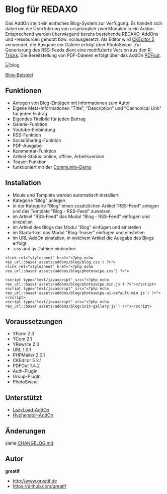 # Blog für REDAXO
Das AddOn stellt ein einfaches Blog-System zur Verfügung.
Es handelt sich dabei um die Überführung von ursprünglich zwei Modulen in ein Addon.
Entsprechend werden überwiegend bereits bestehende REDAXO-AddOns und -ressourcen genutzt bzw. vorausgesetzt.
Als Editor wird [CKEditor 5](https://github.com/FriendsOfREDAXO/cke5) verwendet, die Ausgabe der Galerie erfolgt über PhotoSwipe.
Zur Generierung des RSS-Feeds dient eine modifizierte Version aus den [R-Tricks](https://friendsofredaxo.github.io/tricks/module/minibeispiel_rss-feed).
Die Bereitstellung von PDF-Dateien erfolgt über das AddOn [PDFout](https://github.com/FriendsOfREDAXO/pdfout).

![blog](https://user-images.githubusercontent.com/8527203/44779535-0900a180-ab80-11e8-9732-2ae2d719da01.png)

[Blog-Beispiel](https://greatif.de/blog/)

## Funktionen

- Anlegen von Blog-Eintägen mit Informationen zum Autor
- Eigene Meta-Informationen "Title", "Description" und "Cannonical Link" für jeden Eintrag
- Eigendes Titelbild für jeden Beitrag
- Galerie-Funktion
- Youtube-Einbindung
- RSS-Funktion
- SocialSharing-Funktion
- PDF-Ausgabe
- Kommentar-Funktion
- Artikel-Status: online, offline, Arbeitsversion
- Teaser-Funktion
- funktioniert mit der [Community-Demo](https://github.com/FriendsOfREDAXO/demo_community)

## Installation

- Moule und Template werden automatisch installiert
- Kategorie "Blog" anlegen
- in der Kategorie "Blog" einen zusätzlichen Artikel "RSS-Feed" anlegen und das Template "Blog - RSS-Feed" zuweisen
- im Artikel "RSS-Feed" das Modul "Blog - RSS-Feed" einfügen und einstellen
- im Artikel des Blogs das Modul "Blog" einfügen und einstellen
- im Startartikel das Modul "Blog-Teaser" einfügen und einstellen
- im URL-AddOn einstellen, in welchem Artikel die Ausgabe des Blogs erfolgt
- .css und .js Dateien einbinden:
```
<link rel="stylesheet" href="<?php echo rex_url::base('assets/addons/blog/blog.css') ?>">
<link rel="stylesheet" href="<?php echo rex_url::base('assets/addons/blog/photoswipe.css') ?>">
```
```
<script type="text/javascript" src="<?php echo rex_url::base('assets/addons/blog/photoswipe.min.js') ?>"></script>
<script type="text/javascript" src="<?php echo rex_url::base('assets/addons/blog/photoswipe-ui-default.min.js') ?>"></script>
<script type="text/javascript" src="<?php echo rex_url::base('assets/addons/blog/init-gallery.js') ?>"></script>
```

## Voraussetzungen

- YForm 2.3
- YCom 2.1
- YRewrite 2.3
- URL 1.0.1
- PHPMailer 2.0.1
- CKEditor 5 2.1
- PDFOut 1.4.2
- Auth-PlugIn
- Group-PlugIn
- PhotoSwipe

## Unterstützt
- [LazyLoad-AddOn](https://github.com/eaCe/lazyload)
- [Hyphenator-AddOn](https://github.com/FriendsOfREDAXO/hyphenator)

## Änderungen

siehe [CHANGELOG.md](https://github.com/greatif/blog/blob/master/CHANGELOG.md)

## Autor

**greatif**

* http://www.greatif.de
* https://github.com/greatif
